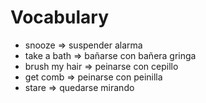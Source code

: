 # Vocabulary 
- snooze => suspender alarma
- take a bath => bañarse con bañera gringa
- brush my hair => peinarse con cepillo
- get comb => peinarse con peinilla
- stare => quedarse mirando 